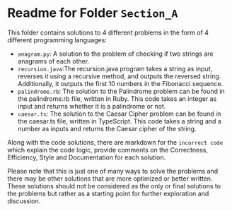 # Readme for Folder `Section_A`

This folder contains solutions to 4 different problems in the form of 4 different programming languages:
- `anagram.py`: A solution to the problem of checking if two strings are anagrams of each other.
- `recursion.java`:The recursion.java program takes a string as input, reverses it using a recursive method, and outputs the reversed string. Additionally, it outputs the first 10 numbers in the Fibonacci sequence.
- `palindrome.rb`: The solution to the Palindrome problem can be found in the palindrome.rb file, written in Ruby. This code takes an integer as input and returns whether it is a palindrome or not.
- `caesar.ts`: The solution to the Caesar Cipher problem can be found in the caesar.ts file, written in TypeScript. This code takes a string and a number as inputs and returns the Caesar cipher of the string.



Along with the code solutions, there are markdown for the `incorrect code` which explain the code logic, 
provide comments on the Correctness, Efficiency, Style and Documentation for each solution.

Please note that this is just one of many ways to solve the problems and there may be other solutions 
that are more optimized or better written. These solutions should not be considered as the only or final solutions 
to the problems but rather as a starting point for further exploration and discussion.
